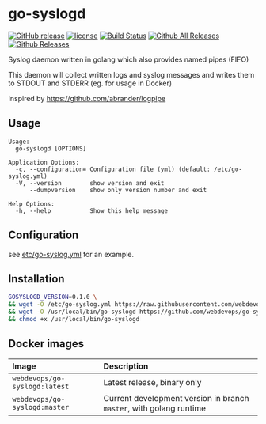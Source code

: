 # go-syslogd

[![GitHub release](https://img.shields.io/github/release/webdevops/go-syslogd.svg)](https://github.com/webdevops/go-syslogd/releases)
[![license](https://img.shields.io/github/license/webdevops/go-syslogd.svg)](https://github.com/webdevops/go-syslogd/blob/master/LICENSE)
[![Build Status](https://travis-ci.org/webdevops/go-syslogd.svg?branch=master)](https://travis-ci.org/webdevops/go-syslogd)
[![Github All Releases](https://img.shields.io/github/downloads/webdevops/go-syslogd/total.svg)]()
[![Github Releases](https://img.shields.io/github/downloads/webdevops/go-syslogd/latest/total.svg)]()

Syslog daemon written in golang which also provides named pipes (FIFO)

This daemon will collect written logs and syslog messages and writes them to STDOUT and STDERR (eg. for usage in Docker)

Inspired by https://github.com/abrander/logpipe

## Usage

```
Usage:
  go-syslogd [OPTIONS]

Application Options:
  -c, --configuration= Configuration file (yml) (default: /etc/go-syslog.yml)
  -V, --version        show version and exit
      --dumpversion    show only version number and exit

Help Options:
  -h, --help           Show this help message

```

## Configuration

see [etc/go-syslog.yml](etc/go-syslog.yml) for an example.


## Installation

```bash
GOSYSLOGD_VERSION=0.1.0 \
&& wget -O /etc/go-syslog.yml https://raw.githubusercontent.com/webdevops/go-syslogd/master/etc/go-syslog.yml \
&& wget -O /usr/local/bin/go-syslogd https://github.com/webdevops/go-syslogd/releases/download/GOSYSLOGD_VERSION/go-syslogd-64-linux \
&& chmod +x /usr/local/bin/go-syslogd
```

## Docker images

| Image                         | Description                                                         |
|:------------------------------|:--------------------------------------------------------------------|
| `webdevops/go-syslogd:latest` | Latest release, binary only                                         |
| `webdevops/go-syslogd:master` | Current development version in branch `master`, with golang runtime |
